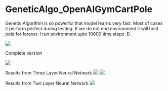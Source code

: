 # GeneticAlgo_OpenAIGymCartPole
Genetic Algorithm is so powerful that model learns very fast. Most of cases it perform perfect during testing. If we do not end environment it will hold pole for forever. I run environment upto 10000 time steps :D . 

![](https://github.com/mymultiverse/GeneticAlgo_OpenAIGymCartPole/blob/master/genetic_cart.gif)

Complete version

[![](https://img.youtube.com/vi/gDMYf4xNOF8/0.jpg)](https://www.youtube.com/watch?v=gDMYf4xNOF8)

Results from Three Layer Neural Network
![](https://github.com/mymultiverse/GeneticAlgo_OpenAIGymCartPole/blob/master/updated.png)
![](https://github.com/mymultiverse/GeneticAlgo_OpenAIGymCartPole/blob/master/new_result.png)

Results from Two Layer Neural Network
![](https://github.com/mymultiverse/GeneticAlgo_OpenAIGymCartPole/blob/master/score_vs_gen.png)
